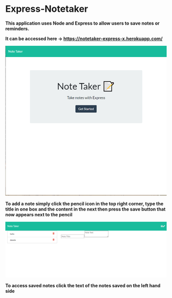 # Express-Notetaker

**This application uses Node and Express to allow users to save notes or reminders.**

**It can be accessed here -> https://notetaker-express-x.herokuapp.com/**

![Front page](public/assets/css/images/frontpage.png)

**To add a note simply click the pencil icon in the top right corner, type the title in one box and the content in the next then press the save button that now appears next to the pencil**

![Add note page](public/assets/css/images/addnote.png)

**To access saved notes click the text of the notes saved on the left hand side**
